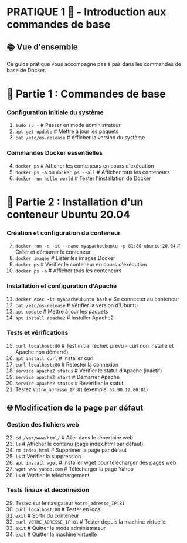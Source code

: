 # PRATIQUE 1 🐳 - Introduction aux commandes de base

## 📚 Vue d'ensemble
Ce guide pratique vous accompagne pas à pas dans les commandes de base de Docker.

# 🔰 Partie 1 : Commandes de base
### Configuration initiale du système
1. `sudo su -` # Passer en mode administrateur
2. `apt-get update` # Mettre à jour les paquets
3. `cat /etc/os-release` # Afficher la version du système

### Commandes Docker essentielles
4. `docker ps` # Afficher les conteneurs en cours d'exécution
5. `docker ps -a` ou `docker ps --all` # Afficher tous les conteneurs
6. `docker run hello-world` # Tester l'installation de Docker

# 🚀 Partie 2 : Installation d'un conteneur Ubuntu 20.04
### Création et configuration du conteneur
7. `docker run -d -it --name myapacheubuntu -p 81:80 ubuntu:20.04` # Créer et démarrer le conteneur
8. `docker images` # Lister les images Docker
9. `docker ps` # Vérifier le conteneur en cours d'exécution
10. `docker ps -a` # Afficher tous les conteneurs

### Installation et configuration d'Apache
11. `docker exec -it myapacheubuntu bash` # Se connecter au conteneur
12. `cat /etc/os-release` # Vérifier la version d'Ubuntu
13. `apt update` # Mettre à jour les paquets
14. `apt install apache2` # Installer Apache2

### Tests et vérifications
15. `curl localhost:80` # Test initial (échec prévu - curl non installé et Apache non démarré)
16. `apt install curl` # Installer curl
17. `curl localhost:80` # Retester la connexion
18. `service apache2 status` # Vérifier le statut d'Apache (inactif)
19. `service apache2 start` # Démarrer Apache
20. `service apache2 status` # Revérifier le statut
21. Testez `Votre_adresse_IP:81` (exemple: `52.90.12.80:81`)

## 🌐 Modification de la page par défaut
### Gestion des fichiers web
22. `cd /var/www/html/` # Aller dans le répertoire web
23. `ls` # Afficher le contenu (page index.html par défaut)
24. `rm index.html` # Supprimer la page par défaut
25. `ls` # Vérifier la suppression
26. `apt install wget` # Installer wget pour télécharger des pages web
27. `wget www.yahoo.com` # Télécharger la page Yahoo
28. `ls` # Vérifier le téléchargement

### Tests finaux et déconnexion
29. Testez sur le navigateur `Votre_adresse_IP:81`
30. `curl localhost:80` # Tester en local
31. `exit` # Sortir du conteneur
32. `curl VOTRE_ADRESSE_IP:81` # Tester depuis la machine virtuelle
33. `exit` # Quitter le mode administrateur
34. `exit` # Quitter la machine virtuelle
